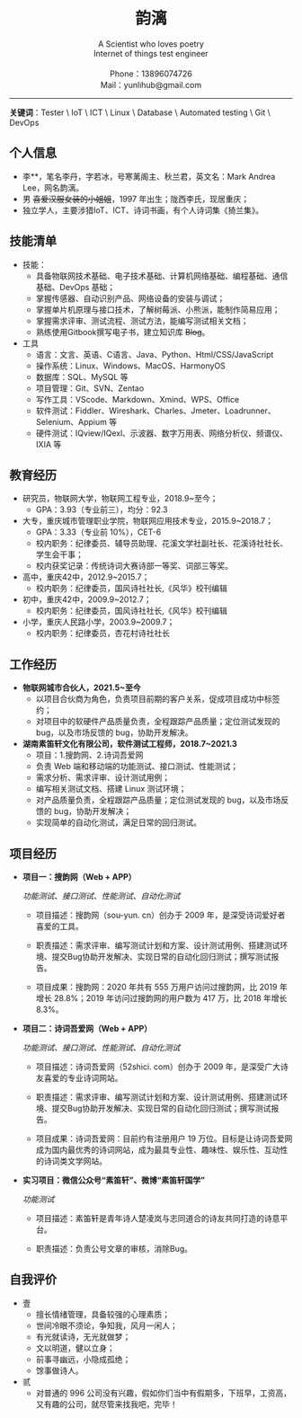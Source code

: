 <center>
<h1>韵漓</h1>
A Scientist who loves poetry</br>
Internet of things test engineer</br></br>
Phone：13896074726</br>
Mail：yunlihub@gmail.com
</center>

****

**关键词**：Tester \ IoT \ ICT \ Linux \ Database \ Automated testing \ Git \ DevOps

## 个人信息  

- 李**，笔名李丹，字若冰，号寒蓠阁主、秋兰君，英文名：Mark Andrea Lee，网名韵漓。
- 男 ~~喜爱汉服女装的小姐姐~~，1997 年出生；陇西李氏，现居重庆；
- 独立学人，主要涉猎IoT、ICT、诗词书画，有个人诗词集《猗兰集》。

## 技能清单  

- 技能：
  - 具备物联网技术基础、电子技术基础、计算机网络基础、编程基础、通信基础、DevOps 基础；
  - 掌握传感器、自动识别产品、网络设备的安装与调试；
  - 掌握单片机原理与接口技术，了解树莓派、小熊派，能制作简易应用；
  - 掌握需求评审、测试流程、测试方法，能编写测试相关文档；
  - 熟练使用Gitbook撰写电子书，建立知识库 ~~Blog~~。
- 工具
  - 语言：文言、英语、C语言、Java、Python、Html/CSS/JavaScript
  - 操作系统：Linux、Windows、MacOS、HarmonyOS
  - 数据库：SQL、MySQL 等
  - 项目管理：Git、SVN、Zentao
  - 写作工具：VScode、Markdown、Xmind、WPS、Office
  - 软件测试：Fiddler、Wireshark、Charles、Jmeter、Loadrunner、Selenium、Appium 等
  - 硬件测试：IQview/IQexl、示波器、数字万用表、网络分析仪、频谱仪、IXIA 等

## 教育经历  

- 研究员，物联网大学，物联网工程专业，2018.9~至今；
  - GPA：3.93（专业前三），均分：92.3
- 大专，重庆城市管理职业学院，物联网应用技术专业，2015.9~2018.7；
  - GPA：3.33（专业前 10%），CET-6
  - 校内职务：纪律委员、辅导员助理、花溪文学社副社长、花溪诗社社长、学生会干事；
  - 校内获奖记录：传统诗词大赛诗部一等奖、词部三等奖。
- 高中，重庆42中，2012.9~2015.7；
  - 校内职务：纪律委员，国风诗社社长,《风华》校刊编辑
- 初中，重庆42中，2009.9~2012.7；
  - 校内职务：纪律委员，国风诗社社长,《风华》校刊编辑
- 小学，重庆人民路小学，2003.9~2009.7；
  - 校内职务：纪律委员，杏花村诗社社长

## 工作经历  

- **物联网城市合伙人，2021.5~至今**
  - 以项目合伙商为角色，负责项目前期的客户关系，促成项目成功中标签约；
  - 对项目中的软硬件产品质量负责，全程跟踪产品质量；定位测试发现的 bug，以及市场反馈的 bug，协助开发解决。
- **湖南素笛轩文化有限公司，软件测试工程师，2018.7~2021.3**
  - 项目：1.搜韵网、2.诗词吾爱网
  - 负责 Web 端和移动端的功能测试、接口测试、性能测试；
  - 需求分析、需求评审、设计测试用例；
  - 编写相关测试文档、搭建 Linux 测试环境；
  - 对产品质量负责，全程跟踪产品质量；定位测试发现的 bug，以及市场反馈的 bug，协助开发解决；
  - 实现简单的自动化测试，满足日常的回归测试。

## 项目经历  

- **项目一：搜韵网（Web + APP）**

  *功能测试、接口测试、性能测试、自动化测试*

  - 项目描述：搜韵网（sou-yun. cn）创办于 2009 年，是深受诗词爱好者喜爱的工具。

  - 职责描述：需求评审、编写测试计划和方案、设计测试用例、搭建测试环境、提交Bug协助开发解决、实现日常的自动化回归测试；撰写测试报告。

  - 项目成果：搜韵网：2020 年共有 555 万用户访问过搜韵网，比 2019 年增长 28.8%；2019 年访问过搜韵网的用户数为 417 万，比 2018 年增长 8.3%。

- **项目二：诗词吾爱网（Web + APP）**

  *功能测试、接口测试、性能测试、自动化测试*

  - 项目描述：诗词吾爱网（52shici. com）创办于 2009 年，是深受广大诗友喜爱的专业诗词网站。

  - 职责描述：需求评审、编写测试计划和方案、设计测试用例、搭建测试环境、提交Bug协助开发解决、实现日常的自动化回归测试；撰写测试报告。

  - 项目成果：诗词吾爱网：目前约有注册用户 19 万位。目标是让诗词吾爱网成为国内最优秀的诗词网站，成为最具专业性、趣味性、娱乐性、互动性的诗词类文学网站。

- **实习项目：微信公众号“素笛轩”、微博“素笛轩国学”**
  
  *功能测试*

  - 项目描述：素笛轩是青年诗人楚凌岚与志同道合的诗友共同打造的诗意平台。

  - 职责描述：负责公号文章的审核，消除Bug。

## 自我评价

- 壹
  - 擅长情绪管理，具备较强的心理素质；
  - 世间冷眼不须论，争知我，风月一闲人；
  - 有光就读诗，无光就做梦；
  - 文以明道，健以立身；
  - 前事寻幽远，小隐成孤绝；
  - 馀事做诗人。
- 贰
  - 对普通的 996 公司没有兴趣，假如你们当中有假期多，下班早，工资高，又有趣的公司，就尽管来找我吧，完毕！
